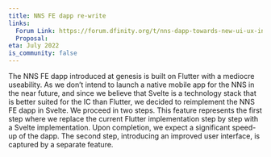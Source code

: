 ```yaml
---
title: NNS FE dapp re-write
links:
  Forum Link: https://forum.dfinity.org/t/nns-dapp-towards-new-ui-ux-including-test-link/13952
  Proposal:
eta: July 2022
is_community: false
---
```


The NNS FE dapp introduced at genesis is built on Flutter with a mediocre useability. As we don’t intend to launch a native mobile app for the NNS in the near future, and since we believe that Svelte is a technology stack that is better suited for the IC than Flutter, we decided to reimplement the NNS FE dapp in Svelte. We proceed in two steps. This feature represents the first step where we replace the current Flutter implementation step by step with a Svelte implementation. Upon completion, we expect a significant speed-up of the dapp. The second step, introducing an improved user interface, is captured by a separate feature.
